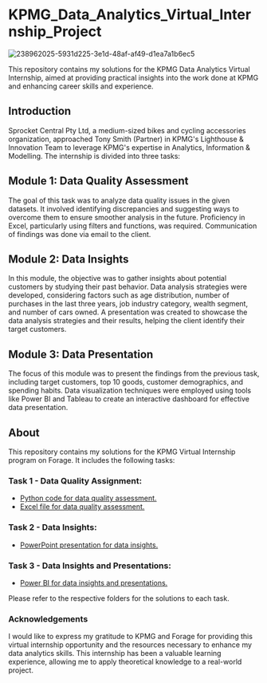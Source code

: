 # KPMG_Data_Analytics_Virtual_Internship_Project
![238962025-5931d225-3e1d-48af-af49-d1ea7a1b6ec5](https://github.com/DataAsh21/KPMG_Data_Analytics_Virtual_Internship_Project/assets/133566238/27e48441-ffc9-4978-94c1-b654d6c6017e)

This repository contains my solutions for the KPMG Data Analytics Virtual Internship, aimed at providing practical insights into the work done at KPMG and enhancing career skills and experience.

## Introduction
Sprocket Central Pty Ltd, a medium-sized bikes and cycling accessories organization, approached Tony Smith (Partner) in KPMG's Lighthouse & Innovation Team to leverage KPMG's expertise in Analytics, Information & Modelling. The internship is divided into three tasks:

## Module 1: Data Quality Assessment
The goal of this task was to analyze data quality issues in the given datasets. It involved identifying discrepancies and suggesting ways to overcome them to ensure smoother analysis in the future. Proficiency in Excel, particularly using filters and functions, was required. Communication of findings was done via email to the client.

## Module 2: Data Insights
In this module, the objective was to gather insights about potential customers by studying their past behavior. Data analysis strategies were developed, considering factors such as age distribution, number of purchases in the last three years, job industry category, wealth segment, and number of cars owned. A presentation was created to showcase the data analysis strategies and their results, helping the client identify their target customers.

## Module 3: Data Presentation
The focus of this module was to present the findings from the previous task, including target customers, top 10 goods, customer demographics, and spending habits. Data visualization techniques were employed using tools like Power BI and Tableau to create an interactive dashboard for effective data presentation.

## About
This repository contains my solutions for the KPMG Virtual Internship program on Forage. It includes the following tasks:

### Task 1 - Data Quality Assignment:

* [Python code for data quality assessment.](https://github.com/DataAsh21/KPMG_Data_Analytics_Virtual_Internship_Project/blob/2edea5729a8914bb68cf69f7eaa85774666a1bd8/KPMG%20task1.ipynb)
* [Excel file for data quality assessment.](https://github.com/DataAsh21/KPMG_Data_Analytics_Virtual_Internship_Project/blob/2edea5729a8914bb68cf69f7eaa85774666a1bd8/KPMG_VI_New_raw_data_update_final(T3).xlsx)
### Task 2 - Data Insights:

* [PowerPoint presentation for data insights.](https://github.com/DataAsh21/KPMG_Data_Analytics_Virtual_Internship_Project/blob/2edea5729a8914bb68cf69f7eaa85774666a1bd8/KPMG%20TASK%202.pptx)
  
### Task 3 - Data Insights and Presentations:

* [Power BI for data insights and presentations.](https://github.com/DataAsh21/KPMG_Data_Analytics_Virtual_Internship_Project/blob/2edea5729a8914bb68cf69f7eaa85774666a1bd8/KPMG%20TASK%203%20DASHBOARD.pbix)

Please refer to the respective folders for the solutions to each task.

### Acknowledgements
I would like to express my gratitude to KPMG and Forage for providing this virtual internship opportunity and the resources necessary to enhance my data analytics skills. This internship has been a valuable learning experience, allowing me to apply theoretical knowledge to a real-world project.


